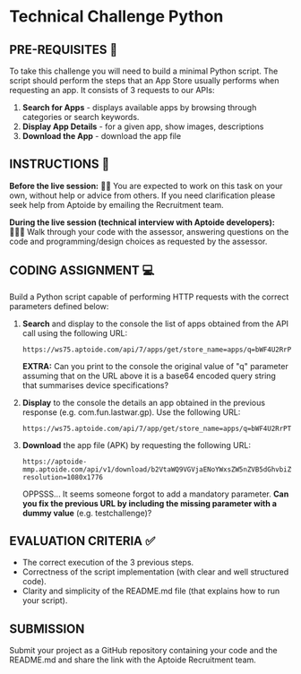 # Technical Challenge Python

## PRE-REQUISITES 📝
To take this challenge you will need to build a minimal Python script. 
The script should perform the steps that an App Store usually performs when requesting an app. It consists of 3 requests to our APIs:

1. **Search for Apps** - displays available apps by browsing through categories or search keywords.
2. **Display App Details** - for a given app, show images, descriptions
3. **Download the App** - download the app file

## INSTRUCTIONS 📃

**Before the live session:** 👨‍💻
You are expected to work on this task on your own, without help or advice from others. If you need clarification please seek help from Aptoide by emailing the Recruitment team.

**During the live session (technical interview with Aptoide developers):** 🫱‍🫲🏾
Walk through your code with the assessor, answering questions on the code and programming/design choices as requested by the assessor.

## CODING ASSIGNMENT 💻
Build a Python script capable of performing HTTP requests with the correct parameters defined below:
1. **Search** and display to the console the list of apps obtained from the API call using the following URL:
   ```
   https://ws75.aptoide.com/api/7/apps/get/store_name=apps/q=bWF4U2RrPTE5Jm1heFNjcmVlbj1ub3JtYWwmbWF4R2xlcz0yLjA/group_name=games/limit=10/offset=0/mature=false
   ```
   **EXTRA:** Can you print to the console the original value of "q" parameter assuming that on the URL above it is a base64 encoded query string that summarises device specifications?

2. **Display** to the console the details an app obtained in the previous response (e.g. com.fun.lastwar.gp). Use the following URL:
   ```
   https://ws75.aptoide.com/api/7/app/get/store_name=apps/q=bWF4U2RrPTE5Jm1heFNjcmVlbj1ub3JtYWwmbWF4R2xlcz0yLjA/package_name=com.fun.lastwar.gp/language=pt_PT/
   ```
 
3. **Download** the app file (APK) by requesting the following URL:
   ```
   https://aptoide-mmp.aptoide.com/api/v1/download/b2VtaWQ9VGVjaENoYWxsZW5nZVB5dGhvbiZwYWNrYWdlX25hbWU9Y29tLmZ1bi5sYXN0d2FyLmdwJnJlZGlyZWN0X3VybD1odHRwczovL3Bvb2wuYXBrLmFwdG9pZGUuY29tL2FwcHMvY29tLWZ1bi1sYXN0d2FyLWdwLTk5OTk5LTY2NjEyOTMwLWE3MThmOWZlMjE5OGM1Y2EyYzIwMmUwNDYzZTVkZDk1LmFwaw==?resolution=1080x1776
   ```
   OPPSSS... It seems someone forgot to add a mandatory parameter. **Can you fix the previous URL by including the missing parameter with a dummy value** (e.g. testchallenge)?


## EVALUATION CRITERIA ✅
- The correct execution of the 3 previous steps.
- Correctness of the script implementation (with clear and well structured code).
- Clarity and simplicity of the README.md file (that explains how to run your script).

## SUBMISSION
Submit your project as a GitHub repository containing your code and the README.md and share the link with the Aptoide Recruitment team.
